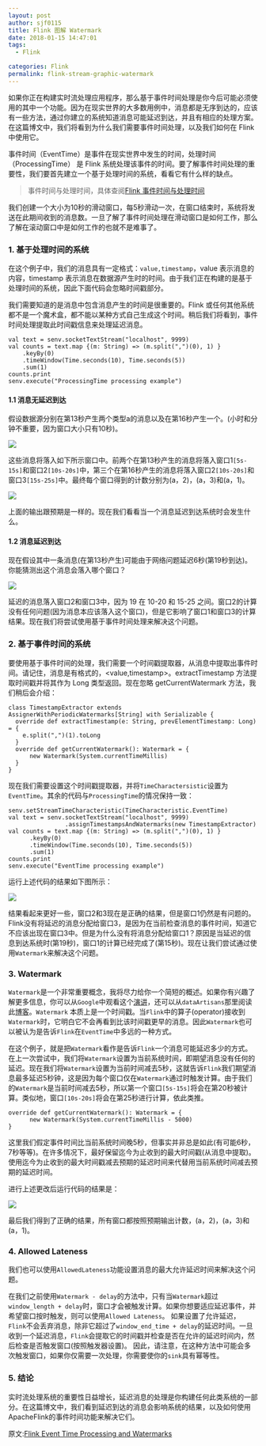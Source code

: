 ```yaml
---
layout: post
author: sjf0115
title: Flink 图解 Watermark
date: 2018-01-15 14:47:01
tags:
  - Flink

categories: Flink
permalink: flink-stream-graphic-watermark
---
```


如果你正在构建实时流处理应用程序，那么基于事件时间处理是你今后可能必须使用的其中一个功能。因为在现实世界的大多数用例中，消息都是无序到达的，应该有一些方法，通过你建立的系统知道消息可能延迟到达，并且有相应的处理方案。在这篇博文中，我们将看到为什么我们需要事件时间处理，以及我们如何在 Flink 中使用它。

事件时间（EventTime）是事件在现实世界中发生的时间，处理时间（ProcessingTime） 是 Flink 系统处理该事件的时间。要了解事件时间处理的重要性，我们要首先建立一个基于处理时间的系统，看看它有什么样的缺点。

> 事件时间与处理时间，具体查阅[Flink 事件时间与处理时间](https://smartsi.blog.csdn.net/article/details/126554454)

我们创建一个大小为10秒的滑动窗口，每5秒滑动一次，在窗口结束时，系统将发送在此期间收到的消息数。一旦了解了事件时间处理在滑动窗口是如何工作，那么了解在滚动窗口中是如何工作的也就不是难事了。

### 1. 基于处理时间的系统

在这个例子中，我们的消息具有一定格式：`value,timestamp`，value 表示消息的内容，timestamp 表示消息在数据源产生时的时间。由于我们正在构建的是基于处理时间的系统，因此下面代码会忽略时间戳部分。

我们需要知道的是消息中包含消息产生的时间是很重要的。Flink 或任何其他系统都不是一个魔术盒，都不能以某种方式自己生成这个时间。稍后我们将看到，事件时间处理提取此时间戳信息来处理延迟消息。

```
val text = senv.socketTextStream("localhost", 9999)
val counts = text.map {(m: String) => (m.split(",")(0), 1) }
    .keyBy(0)
    .timeWindow(Time.seconds(10), Time.seconds(5))
    .sum(1)
counts.print
senv.execute("ProcessingTime processing example")
```

#### 1.1 消息无延迟到达

假设数据源分别在第13秒产生两个类型a的消息以及在第16秒产生一个。(小时和分钟不重要，因为窗口大小只有10秒)。

![](img-flink-stream-graphic-watermark-0.png)

这些消息将落入如下所示窗口中。前两个在第13秒产生的消息将落入窗口1`[5s-15s]`和窗口2`[10s-20s]`中，第三个在第16秒产生的消息将落入窗口2`[10s-20s]`和窗口3`[15s-25s]`中。最终每个窗口得到的计数分别为(a，2)，(a，3)和(a，1)。

![](img-flink-stream-graphic-watermark-2.png)

上面的输出跟预期是一样的。现在我们看看当一个消息延迟到达系统时会发生什么。

#### 1.2 消息延迟到达

现在假设其中一条消息(在第13秒产生)可能由于网络问题延迟6秒(第19秒到达)。你能猜测出这个消息会落入哪个窗口？

![](img-flink-stream-graphic-watermark-3.png)

延迟的消息落入窗口2和窗口3中，因为 19 在 10-20 和 15-25 之间。窗口2的计算没有任何问题(因为消息本应该落入这个窗口)，但是它影响了窗口1和窗口3的计算结果。现在我们将尝试使用基于事件时间处理来解决这个问题。

### 2. 基于事件时间的系统

要使用基于事件时间的处理，我们需要一个时间戳提取器，从消息中提取出事件时间。请记住，消息是有格式的，<value,timestamp>。extractTimestamp 方法提取时间戳并将其作为 Long 类型返回。现在忽略 getCurrentWatermark 方法，我们稍后会介绍：

```
class TimestampExtractor extends AssignerWithPeriodicWatermarks[String] with Serializable {
  override def extractTimestamp(e: String, prevElementTimestamp: Long) = {
    e.split(",")(1).toLong
  }
  override def getCurrentWatermark(): Watermark = {
      new Watermark(System.currentTimeMillis)
  }
}
```

现在我们需要设置这个时间戳提取器，并将`TimeCharactersistic`设置为`EventTime`。其余的代码与`ProcessingTime`的情况保持一致：

```
senv.setStreamTimeCharacteristic(TimeCharacteristic.EventTime)
val text = senv.socketTextStream("localhost", 9999)
                .assignTimestampsAndWatermarks(new TimestampExtractor)
val counts = text.map {(m: String) => (m.split(",")(0), 1) }
      .keyBy(0)
      .timeWindow(Time.seconds(10), Time.seconds(5))
      .sum(1)
counts.print
senv.execute("EventTime processing example")
```
运行上述代码的结果如下图所示：

![](img-flink-stream-graphic-watermark-4.png)

结果看起来更好一些，窗口2和3现在是正确的结果，但是窗口1仍然是有问题的。Flink没有将延迟的消息分配给窗口3，是因为在当前检查消息的事件时间，知道它不应该出现在窗口3中。但是为什么没有将消息分配给窗口1？原因是当延迟的信息到达系统时(第19秒)，窗口1的计算已经完成了(第15秒)。现在让我们尝试通过使用`Watermark`来解决这个问题。

### 3. Watermark

`Watermark`是一个非常重要概念，我将尽力给你一个简短的概述。如果你有兴趣了解更多信息，你可以从`Google`中观看这个[演讲](https://www.youtube.com/watch?v=3UfZN59Nsk8)，还可以从`dataArtisans`那里阅读此[博客](https://smartsi.blog.csdn.net/article/details/126551181)。`Watermark` 本质上是一个时间戳。当`Flink`中的算子(operator)接收到`Watermark`时，它明白它不会再看到比该时间戳更早的消息。因此`Watermark`也可以被认为是告诉`Flink`在`EventTime`中多远的一种方式。

在这个例子，就是把`Watermark`看作是告诉`Flink`一个消息可能延迟多少的方式。在上一次尝试中，我们将`Watermark`设置为当前系统时间，即期望消息没有任何的延迟。现在我们将`Watermark`设置为当前时间减去5秒，这就告诉`Flink`我们期望消息最多延迟5秒钟，这是因为每个窗口仅在`Watermark`通过时触发计算。由于我们的`Watermark`是当前时间减去5秒，所以第一个窗口`[5s-15s]`将会在第20秒被计算。类似地，窗口`[10s-20s]`将会在第25秒进行计算，依此类推。

```
override def getCurrentWatermark(): Watermark = {
      new Watermark(System.currentTimeMillis - 5000)
}
```
这里我们假定事件时间比当前系统时间晚5秒，但事实并非总是如此(有可能6秒，7秒等等)。在许多情况下，最好保留迄今为止收到的最大时间戳(从消息中提取)。使用迄今为止收到的最大时间戳减去预期的延迟时间来代替用当前系统时间减去预期的延迟时间。

进行上述更改后运行代码的结果是：

![](img-flink-stream-graphic-watermark-5.png)

最后我们得到了正确的结果，所有窗口都按照预期输出计数，(a，2)，(a，3)和(a，1)。

### 4. Allowed Lateness

我们也可以使用`AllowedLateness`功能设置消息的最大允许延迟时间来解决这个问题。

在我们之前使用`Watermark - delay`的方法中，只有当`Watermark`超过`window_length + delay`时，窗口才会被触发计算。如果你想要适应延迟事件，并希望窗口按时触发，则可以使用`Allowed Lateness`。 如果设置了允许延迟，`Flink`不会丢弃消息，除非它超过了`window_end_time + delay`的延迟时间。一旦收到一个延迟消息，`Flink`会提取它的时间戳并检查是否在允许的延迟时间内，然后检查是否触发窗口(按照触发器设置)。 因此，请注意，在这种方法中可能会多次触发窗口，如果你仅需要一次处理，你需要使你的`sink`具有幂等性。

### 5. 结论

实时流处理系统的重要性日益增长，延迟消息的处理是你构建任何此类系统的一部分。在这篇博文中，我们看到延迟到达的消息会影响系统的结果，以及如何使用ApacheFlink的事件时间功能来解决它们。

原文:[Flink Event Time Processing and Watermarks](http://vishnuviswanath.com/flink_eventtime.html)
